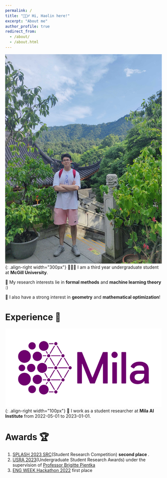 ```yaml
---
permalink: /
title: "🙋🏻‍♂️ Hi, Haolin here!"
excerpt: "About me"
author_profile: true
redirect_from: 
  - /about/
  - /about.html
---
```


![shangtianzhu](/images/shangtianzhu.jpg){: .align-right width="300px"}
👨🏻‍💻 I am a third year undergraduate student at **McGill University**.

📝 My research interests lie in **formal methods** and **machine learning theory** :)

🧮 I also have a strong interest in **geometry** and **mathematical optimization**!

# Experience 📖

![mila](/images/Logo_Mila_horizontal.png){: .align-right width="100px"}
🔬 I work as a student researcher at **Mila AI Institute** from 2022-05-01 to 2023-01-01.

# Awards 🏆
1.  [SPLASH 2023 SRC](https://2023.splashcon.org/track/splash-2023-SRC?plenary=Hide%20plenary%20sessions)(Student Research Competition) <strong> second place </strong>.
2.  [USRA 2023](https://www.mcgill.ca/science/research/undergraduate-research/nserc)(Undergraduate Student Research Awards) under the supervision of [Professor Brigitte Pientka](https://www.cs.mcgill.ca/~bpientka/)
3. [ENG WEEK Hackathon 2022](https://engweek.ca/) first place